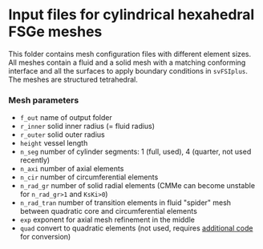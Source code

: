 # Input files for cylindrical hexahedral FSGe meshes
This folder contains mesh configuration files with different element sizes. All meshes contain a fluid and a solid mesh with a matching conforming interface and all the surfaces to apply boundary conditions in `svFSIplus`. The meshes are structured tetrahedral.

### Mesh parameters
- `f_out` name of output folder
- `r_inner` solid inner radius (= fluid radius)
- `r_outer` solid outer radius
- `height` vessel length
- `n_seg` number of cylinder segments: 1 (full, used), 4 (quarter, not used recently)
- `n_axi` number of axial elements
- `n_cir` number of circumferential elements
- `n_rad_gr` number of solid radial elements (CMMe can become unstable for `n_rad_gr>1` and `KsKi>0`)
- `n_rad_tran` number of transition elements in fluid "spider" mesh between quadratic core and circumferential elements
- `exp` exponent for axial mesh refinement in the middle
- `quad` convert to quadratic elements (not used, requires [additional code](https://github.com/vvedula22/useful_codes/tree/master/gambitToVTK) for conversion)